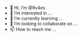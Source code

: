 - 👋 Hi, I’m @8v4es
- 👀 I’m interested in ...
- 🌱 I’m currently learning ...
- 💞️ I’m looking to collaborate on ...
- 📫 How to reach me ...

<!---
8v4es/8v4es is a ✨ special ✨ repository because its `README.md` (this file) appears on your GitHub profile.
You can click the Preview link to take a look at your changes.
--->
